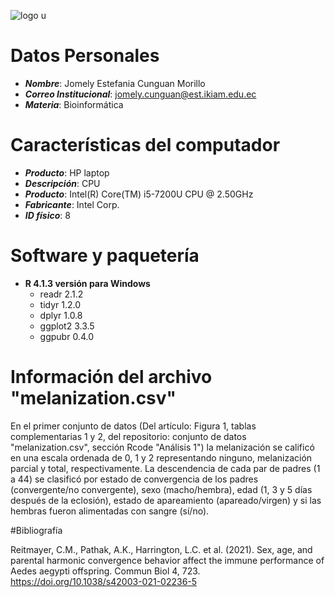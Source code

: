 ![logo u](https://user-images.githubusercontent.com/94874288/160934090-52060fdf-4333-4059-b454-b376fea8a032.png)

# Datos Personales 
* ***Nombre***: Jomely Estefania Cunguan Morillo
* ***Correo Institucional***: jomely.cunguan@est.ikiam.edu.ec 
* ***Materia***: Bioinformática 

# Características del computador 
* ***Producto***: HP laptop 
* ***Descripción***: CPU
* ***Producto***: Intel(R) Core(TM) i5-7200U CPU @ 2.50GHz
* ***Fabricante***: Intel Corp.
* ***ID físico***: 8

# Software y paquetería 
* **R 4.1.3 versión para Windows**
  * readr 2.1.2
  * tidyr 1.2.0
  * dplyr 1.0.8
  * ggplot2 3.3.5
  * ggpubr 0.4.0

# Información del archivo "melanization.csv"
En el primer conjunto de datos (Del artículo: Figura 1, tablas complementarias 1 y 2, del repositorio: conjunto de datos "melanization.csv", sección Rcode "Análisis 1") la melanización se calificó en una escala ordenada de 0, 1 y 2 representando ninguno, melanización parcial y total, respectivamente. La descendencia de cada par de padres (1 a 44) se clasificó por estado de convergencia de los padres (convergente/no convergente), sexo (macho/hembra), edad (1, 3 y 5 días después de la eclosión), estado de apareamiento (apareado/virgen) y si las hembras fueron alimentadas con sangre (sí/no).

#Bibliografía

Reitmayer, C.M., Pathak, A.K., Harrington, L.C. et al. (2021). Sex, age, and parental harmonic convergence behavior affect the immune performance of Aedes aegypti 
offspring. Commun Biol 4, 723. https://doi.org/10.1038/s42003-021-02236-5
